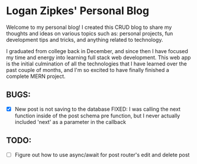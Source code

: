 # Logan Zipkes' Personal Blog

Welcome to my personal blog! I created this CRUD blog to share my thoughts and ideas on various topics such as: personal projects, fun development tips and tricks, and anything related to technology.

I graduated from college back in December, and since then I have focused my time and energy into learning full stack web development. This web app is the initial culmination of all the technologies that I have learned over the past couple of months, and I'm so excited to have finally finished a complete MERN project.

## BUGS:

- [x] New post is not saving to the database
FIXED: I was calling the next function inside of the post schema pre function, but I never actually included 'next' as a parameter in the callback

## TODO:

- [ ] Figure out how to use async/await for post router's edit and delete post
<!-- - [ ]  -->